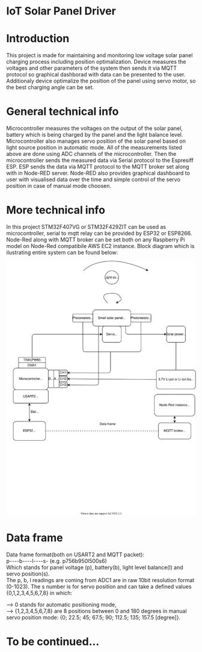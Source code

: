 # IoT Solar Panel Driver
# Introduction
This project is made for maintaining and monitoring low voltage solar panel charging process including position optimalization.
Device measures the voltages and other parameters of the system then sends it via MQTT protocol so graphical dashborad with data can be presented to the user.
Additionaly device optimalize the position of the panel using servo motor, so the best charging angle can be set.
# General technical info
Microcontroller measures the voltages on the output of the solar panel, battery which is being charged by the panel and the light balance level. Microcontroller also manages servo position of the solar panel based on light source position in automatic mode.
All of the measurements listed above are done using ADC channels of the microcontroller.
Then the microcontroller sends the measured data via Serial protocol to the Espresiff ESP.
ESP sends the data via MQTT protocol to the MQTT broker set along with in Node-RED server.
Node-RED also provides graphical dashboard to user with visualised data over the time and simple control of the servo position in case of manual mode choosen.
# More technical info  
In this project STM32F407VG or STM32F429ZIT can be used as microcontroller, serial to mqtt relay can be provided by ESP32 or ESP8266. Node-Red along with MQTT broker can be set both on any  Raspberry Pi model on Node-Red compatibile AWS EC2 instance. Block diagram which is ilustrating entire system can be found below:   
  
<img src="https://github.com/bielakjacek/iot-solar-driver/blob/main/block-diagram/iot-solar-driver-block-diagram.svg">  

# Data frame  
Data frame format(both on USART2 and MQTT packet):  
p----b----l----s-                              (e.g. p756b950l500s6)  
Which stands for panel voltage
(p), battery(b), light level balance(l) and servo position(s).  
The p, b, l readings are coming from ADC1 are in raw 10bit resolution format (0-1023).  The s number is for servo position and can take a defined values {0,1,2,3,4,5,6,7,8} in which:

--> 0 stands for automatic positioning mode,  
--> {1,2,3,4,5,6,7,8} are 8 positions between 0 and 180 degrees in manual servo position mode: {0; 22.5; 45; 67.5; 90; 112.5; 135; 157.5 [degree]}. 

# To be continued...
